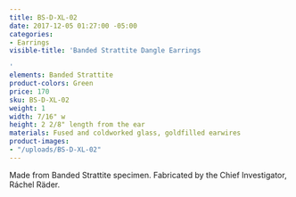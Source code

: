 ```yaml
---
title: BS-D-XL-02
date: 2017-12-05 01:27:00 -05:00
categories:
- Earrings
visible-title: 'Banded Strattite Dangle Earrings

'
elements: Banded Strattite
product-colors: Green
price: 170
sku: BS-D-XL-02
weight: 1
width: 7/16" w
height: 2 2/8" length from the ear
materials: Fused and coldworked glass, goldfilled earwires
product-images:
- "/uploads/BS-D-XL-02"
---
```


Made from Banded Strattite specimen. Fabricated by the Chief Investigator, Ráchel Räder.

